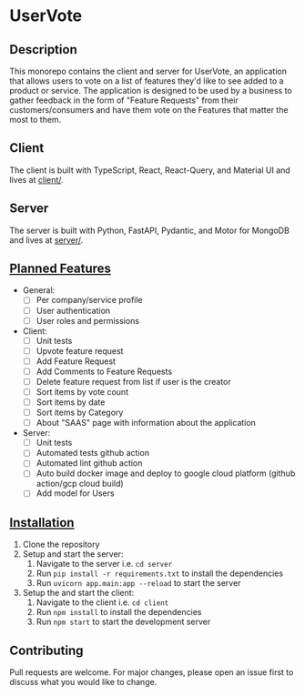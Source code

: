 # UserVote

## Description

This monorepo contains the client and server for UserVote, an application that allows users to vote on a list of features they'd like to see added to a product or service. The application is designed to be used by a business to gather feedback in the form of "Feature Requests" from their customers/consumers and have them vote on the Features that matter the most to them.

## Client

The client is built with TypeScript, React, React-Query, and Material UI and lives at [client/](/client).

## Server

The server is built with Python, FastAPI, Pydantic, and Motor for MongoDB and lives at [server/](/server).

## [Planned Features](#planned-features)

- General:
  - [ ] Per company/service profile
  - [ ] User authentication
  - [ ] User roles and permissions
- Client:
  - [ ] Unit tests
  - [ ] Upvote feature request
  - [ ] Add Feature Request
  - [ ] Add Comments to Feature Requests
  - [ ] Delete feature request from list if user is the creator
  - [ ] Sort items by vote count
  - [ ] Sort items by date
  - [ ] Sort items by Category
  - [ ] About "SAAS" page with information about the application
- Server:
  - [ ] Unit tests
  - [ ] Automated tests github action
  - [ ] Automated lint github action
  - [ ] Auto build docker image and deploy to google cloud platform (github action/gcp cloud build)
  - [ ] Add model for Users

## [Installation](#installation)

1. Clone the repository
1. Setup and start the server:
   1. Navigate to the server i.e. `cd server`
   1. Run `pip install -r requirements.txt` to install the dependencies
   1. Run `uvicorn app.main:app --reload` to start the server
1. Setup the and start the client:
   1. Navigate to the client i.e. `cd client`
   1. Run `npm install` to install the dependencies
   1. Run `npm start` to start the development server

## Contributing

Pull requests are welcome. For major changes, please open an issue first to discuss what you would like to change.
